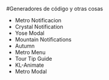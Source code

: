 #Generadores de código y otras cosas

- Metro Notificacion
- Crystal Notification
- Yose Modal
- Mountain Notifications
- Autumn
- Metro Menu
- Tour Tip Guide
- KL-Animate
- Metro Modal